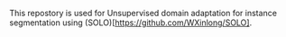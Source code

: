 This repostory is used for Unsupervised domain adaptation for instance segmentation using (SOLO)[https://github.com/WXinlong/SOLO].
